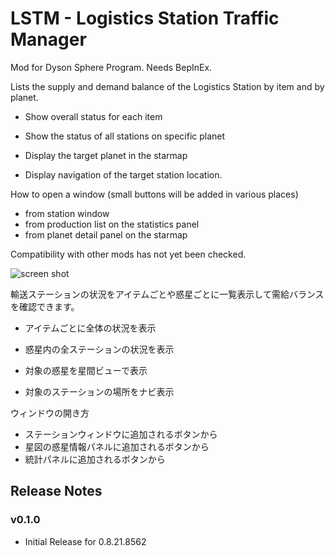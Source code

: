 # LSTM - Logistics Station Traffic Manager

Mod for Dyson Sphere Program. Needs BepInEx.

Lists the supply and demand balance of the Logistics Station by item and by planet.

- Show overall status for each item
- Show the status of all stations on specific planet

- Display the target planet in the starmap
- Display navigation of the target station location.

How to open a window (small buttons will be added in various places)
- from station window
- from production list on the statistics panel
- from planet detail panel on the starmap

Compatibility with other mods has not yet been checked.

![screen shot](https://raw.githubusercontent.com/hetima/DSP_LSTM/main/screen.jpg)

輸送ステーションの状況をアイテムごとや惑星ごとに一覧表示して需給バランスを確認できます。

- アイテムごとに全体の状況を表示
- 惑星内の全ステーションの状況を表示

- 対象の惑星を星間ビューで表示
- 対象のステーションの場所をナビ表示

ウィンドウの開き方
- ステーションウィンドウに追加されるボタンから
- 星図の惑星情報パネルに追加されるボタンから
- 統計パネルに追加されるボタンから

## Release Notes

### v0.1.0

- Initial Release for 0.8.21.8562

